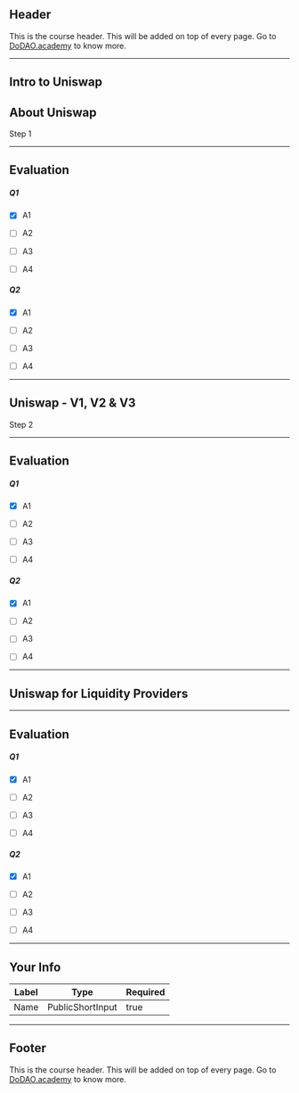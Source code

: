 ## Header
This is the course header. This will be added on top of every page. Go to [DoDAO.academy](https://www.dodao.academy) to know more.

---

## Intro to Uniswap


## About Uniswap

Step 1

    


---
## Evaluation





##### Q1  

- [x]  A1
- [ ]  A2
- [ ]  A3
- [ ]  A4





##### Q2  

- [x]  A1
- [ ]  A2
- [ ]  A3
- [ ]  A4

    


---
## Uniswap - V1, V2 & V3

Step 2

    


---
## Evaluation





##### Q1  

- [x]  A1
- [ ]  A2
- [ ]  A3
- [ ]  A4





##### Q2  

- [x]  A1
- [ ]  A2
- [ ]  A3
- [ ]  A4

    


---
## Uniswap for Liquidity Providers



    


---
## Evaluation





##### Q1  

- [x]  A1
- [ ]  A2
- [ ]  A3
- [ ]  A4





##### Q2  

- [x]  A1
- [ ]  A2
- [ ]  A3
- [ ]  A4

    


---
## Your Info





| Label | Type | Required |
| ----------- | ----------- | ---- |
| Name        | PublicShortInput   |  true    |


    


---
## Footer
This is the course header. This will be added on top of every page. Go to [DoDAO.academy](https://www.dodao.academy) to know more.
    
